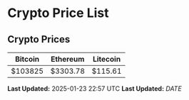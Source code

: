 # Crypto Price List

## Crypto Prices
| Bitcoin | Ethereum | Litecoin |
| ------- | -------- | -------- |
| $103825 | $3303.78 | $115.61 |
**Last Updated:** 2025-01-23 22:57 UTC
**Last Updated:** $DATE$
